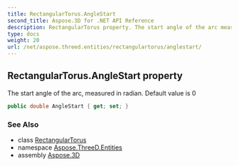 ```yaml
---
title: RectangularTorus.AngleStart
second_title: Aspose.3D for .NET API Reference
description: RectangularTorus property. The start angle of the arc measured in radian. Default value is 0
type: docs
weight: 20
url: /net/aspose.threed.entities/rectangulartorus/anglestart/
---
```

## RectangularTorus.AngleStart property

The start angle of the arc, measured in radian. Default value is 0

```csharp
public double AngleStart { get; set; }
```

### See Also

* class [RectangularTorus](../)
* namespace [Aspose.ThreeD.Entities](../../rectangulartorus/)
* assembly [Aspose.3D](../../../)


